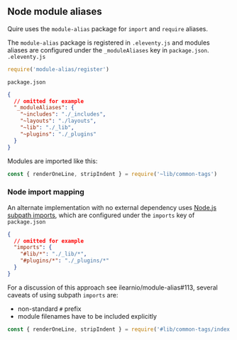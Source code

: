 ## Node module aliases

Quire uses the `module-alias` package for `import` and `require` aliases. 

The `module-alias` package is registered in `.eleventy.js` and modules aliases are configured under the `_moduleAliases` key in `package.json`.
`.eleventy.js`
``` javascript
require('module-alias/register')
```

`package.json`
``` json
{
  // omitted for example
  "_moduleAliases": {
    "~includes": "./_includes",
    "~layouts": "./layouts",
    "~lib": "./_lib",
    "~plugins": "./_plugins"
  }
}
```

Modules are imported like this:

``` javascript
const { renderOneLine, stripIndent } = require('~lib/common-tags')
```

### Node import mapping

An alternate implementation with no external dependency uses [Node.js subpath imports](https://nodejs.org/api/packages.html#subpath-imports), which are configured under the `imports` key of `package.json`
``` json
{
  // omitted for example
  "imports": {
    "#lib/*": "./_lib/*",
    "#plugins/*": "./_plugins/*"
  }
}
```

For a discussion of this approach see ilearnio/module-alias#113, several caveats of using subpath `imports` are:
- non-standard `#` prefix
- module filenames have to be included explicitly

``` javascript
const { renderOneLine, stripIndent } = require('#lib/common-tags/index.js')
```

